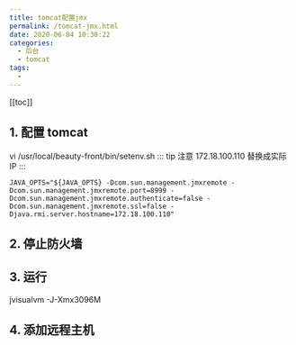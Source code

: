 ```yaml
---
title: tomcat配置jmx
permalink: /tomcat-jmx.html
date: 2020-06-04 10:30:22
categories: 
  - 后台
  - tomcat
tags: 
  - 
---
```


[[toc]]

## 1. 配置 tomcat

vi /usr/local/beauty-front/bin/setenv.sh
::: tip 注意
172.18.100.110 替换成实际 IP
:::

```
JAVA_OPTS="${JAVA_OPTS} -Dcom.sun.management.jmxremote -Dcom.sun.management.jmxremote.port=8999 -Dcom.sun.management.jmxremote.authenticate=false -Dcom.sun.management.jmxremote.ssl=false -Djava.rmi.server.hostname=172.18.100.110"
```

## 2. 停止防火墙

## 3. 运行

jvisualvm -J-Xmx3096M

## 4. 添加远程主机
